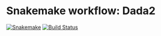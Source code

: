 # Snakemake workflow: Dada2

[![Snakemake](https://img.shields.io/badge/snakemake-≥5-brightgreen.svg)](https://snakemake.bitbucket.io)
[![Build Status](https://travis-ci.org/snakemake-workflows/amplicon-seq-dada2.svg?branch=master)](https://travis-ci.org/snakemake-workflows/amplicon-seq-dada2)

